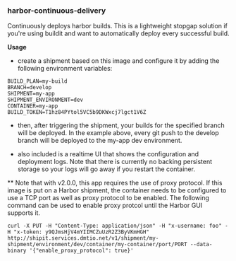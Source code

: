 ### harbor-continuous-delivery

Continuously deploys harbor builds.  This is a lightweight stopgap solution if you're using buildit and want to automatically deploy every successful build.

**Usage**

- create a shipment based on this image and configure it by adding the following environment variables:

```
BUILD_PLAN=my-build
BRANCH=develop
SHIPMENT=my-app
SHIPMENT_ENVIRONMENT=dev
CONTAINER=my-app
BUILD_TOKEN=T1hz84PYtol5VC5b9DKWxcj7lgct1V6Z
```

- then, after triggering the shipment, your builds for the specified branch will be deployed.  In the example above, every git push to the develop branch will be deployed to the my-app dev environment.

- also included is a realtime UI that shows the configuration and deployment logs.  Note that there is currently no backing persistent storage so your logs will go away if you restart the container.


** Note that with v2.0.0, this app requires the use of proxy protocol.  If this image is put on a Harbor shipment, the container needs to be configured to use a TCP port as well as proxy protocol to be enabled.  The following command can be used to enable proxy protcol until the Harbor GUI supports it.

```
curl -X PUT -H "Content-Type: application/json" -H "x-username: foo" -H "x-token: y9QJmsHjV4mYIIMCZuUzR2Z3ByVKmHGH" http://shipit.services.dmtio.net/v1/shipment/my-shipment/environment/dev/container/my-container/port/PORT --data-binary '{"enable_proxy_protocol": true}'
```